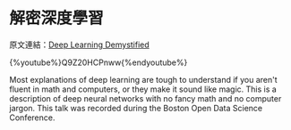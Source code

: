 # 解密深度學習

原文連結：[Deep Learning Demystified](https://brohrer.github.io/deep_learning_demystified.html)

{%youtube%}Q9Z20HCPnww{%endyoutube%}

Most explanations of deep learning are tough to understand if you aren't fluent in math and computers, or they make it sound like magic. This is a description of deep neural networks with no fancy math and no computer jargon. This talk was recorded during the Boston Open Data Science Conference.

